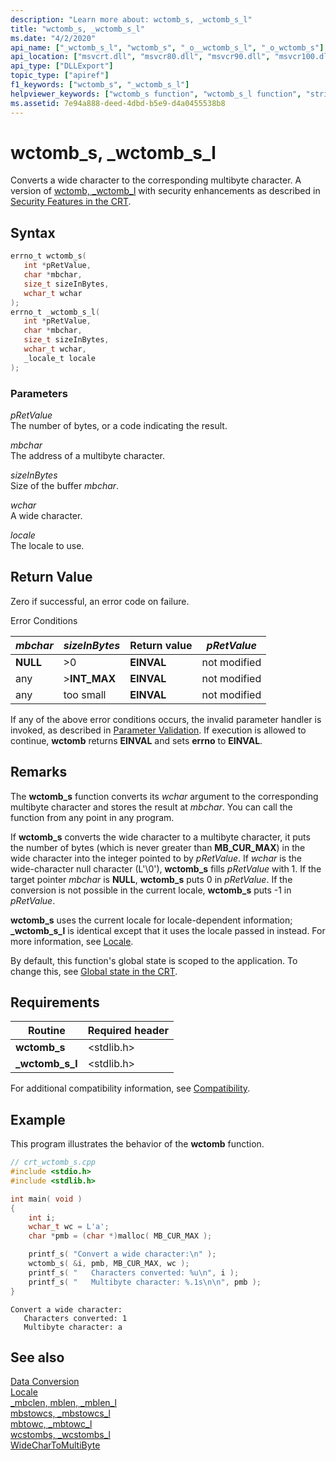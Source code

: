 ```yaml
---
description: "Learn more about: wctomb_s, _wctomb_s_l"
title: "wctomb_s, _wctomb_s_l"
ms.date: "4/2/2020"
api_name: ["_wctomb_s_l", "wctomb_s", "_o__wctomb_s_l", "_o_wctomb_s"]
api_location: ["msvcrt.dll", "msvcr80.dll", "msvcr90.dll", "msvcr100.dll", "msvcr100_clr0400.dll", "msvcr110.dll", "msvcr110_clr0400.dll", "msvcr120.dll", "msvcr120_clr0400.dll", "ucrtbase.dll", "api-ms-win-crt-convert-l1-1-0.dll", "api-ms-win-crt-private-l1-1-0.dll"]
api_type: ["DLLExport"]
topic_type: ["apiref"]
f1_keywords: ["wctomb_s", "_wctomb_s_l"]
helpviewer_keywords: ["wctomb_s function", "wctomb_s_l function", "string conversion, wide characters", "wide characters, converting", "_wctomb_s_l function", "characters, converting", "string conversion, multibyte character strings"]
ms.assetid: 7e94a888-deed-4dbd-b5e9-d4a0455538b8
---
```

# wctomb_s, _wctomb_s_l

Converts a wide character to the corresponding multibyte character. A version of [wctomb, _wctomb_l](wctomb-wctomb-l.md) with security enhancements as described in [Security Features in the CRT](../../c-runtime-library/security-features-in-the-crt.md).

## Syntax

```C
errno_t wctomb_s(
   int *pRetValue,
   char *mbchar,
   size_t sizeInBytes,
   wchar_t wchar
);
errno_t _wctomb_s_l(
   int *pRetValue,
   char *mbchar,
   size_t sizeInBytes,
   wchar_t wchar,
   _locale_t locale
);
```

### Parameters

*pRetValue*<br/>
The number of bytes, or a code indicating the result.

*mbchar*<br/>
The address of a multibyte character.

*sizeInBytes*<br/>
Size of the buffer *mbchar*.

*wchar*<br/>
A wide character.

*locale*<br/>
The locale to use.

## Return Value

Zero if successful, an error code on failure.

Error Conditions

|*mbchar*|*sizeInBytes*|Return value|*pRetValue*|
|--------------|-------------------|------------------|-----------------|
|**NULL**|>0|**EINVAL**|not modified|
|any|>**INT_MAX**|**EINVAL**|not modified|
|any|too small|**EINVAL**|not modified|

If any of the above error conditions occurs, the invalid parameter handler is invoked, as described in [Parameter Validation](../../c-runtime-library/parameter-validation.md). If execution is allowed to continue, **wctomb** returns **EINVAL** and sets **errno** to **EINVAL**.

## Remarks

The **wctomb_s** function converts its *wchar* argument to the corresponding multibyte character and stores the result at *mbchar*. You can call the function from any point in any program.

If **wctomb_s** converts the wide character to a multibyte character, it puts the number of bytes (which is never greater than **MB_CUR_MAX**) in the wide character into the integer pointed to by *pRetValue*. If *wchar* is the wide-character null character (L'\0'), **wctomb_s** fills *pRetValue* with 1. If the target pointer *mbchar* is **NULL**, **wctomb_s** puts 0 in *pRetValue*. If the conversion is not possible in the current locale, **wctomb_s** puts -1 in *pRetValue*.

**wctomb_s** uses the current locale for locale-dependent information; **_wctomb_s_l** is identical except that it uses the locale passed in instead. For more information, see [Locale](../../c-runtime-library/locale.md).

By default, this function's global state is scoped to the application. To change this, see [Global state in the CRT](../global-state.md).

## Requirements

|Routine|Required header|
|-------------|---------------------|
|**wctomb_s**|\<stdlib.h>|
|**_wctomb_s_l**|\<stdlib.h>|

For additional compatibility information, see [Compatibility](../../c-runtime-library/compatibility.md).

## Example

This program illustrates the behavior of the **wctomb** function.

```cpp
// crt_wctomb_s.cpp
#include <stdio.h>
#include <stdlib.h>

int main( void )
{
    int i;
    wchar_t wc = L'a';
    char *pmb = (char *)malloc( MB_CUR_MAX );

    printf_s( "Convert a wide character:\n" );
    wctomb_s( &i, pmb, MB_CUR_MAX, wc );
    printf_s( "   Characters converted: %u\n", i );
    printf_s( "   Multibyte character: %.1s\n\n", pmb );
}
```

```Output
Convert a wide character:
   Characters converted: 1
   Multibyte character: a
```

## See also

[Data Conversion](../../c-runtime-library/data-conversion.md)<br/>
[Locale](../../c-runtime-library/locale.md)<br/>
[_mbclen, mblen, _mblen_l](mbclen-mblen-mblen-l.md)<br/>
[mbstowcs, _mbstowcs_l](mbstowcs-mbstowcs-l.md)<br/>
[mbtowc, _mbtowc_l](mbtowc-mbtowc-l.md)<br/>
[wcstombs, _wcstombs_l](wcstombs-wcstombs-l.md)<br/>
[WideCharToMultiByte](/windows/win32/api/stringapiset/nf-stringapiset-widechartomultibyte)<br/>
